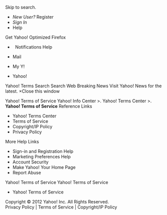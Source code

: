 Skip to search.

*   _New User?_ Register
*   _Sign In_
*   Help

Get Yahoo! Optimized Firefox

*     Notifications Help
    
*   Mail
    
*   My Y!
*   Yahoo!

Yahoo! Terms Search Search Web Breaking News Visit Yahoo! News for the latest. ×Close this window

Yahoo! Terms of Service Yahoo! Info Center >. Yahoo! Terms Center >. **Yahoo! Terms of Service** Reference Links

*   Yahoo! Terms Center
*   Terms of Service
*   Copyright/IP Policy
*   Privacy Policy

More Help Links

*   Sign-in and Registration Help
*   Marketing Preferences Help
*   Account Security
*   Make Yahoo! Your Home Page
*   Report Abuse

Yahoo! Terms of Service Yahoo! Terms of Service

*   Yahoo! Terms of Service

Copyright © 2012 Yahoo! Inc. All Rights Reserved.  
Privacy Policy | Terms of Service | Copyright/IP Policy